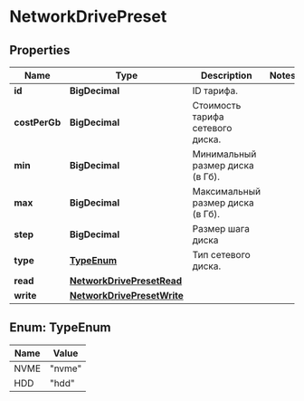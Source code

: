 

# NetworkDrivePreset


## Properties

| Name | Type | Description | Notes |
|------------ | ------------- | ------------- | -------------|
|**id** | **BigDecimal** | ID тарифа. |  |
|**costPerGb** | **BigDecimal** | Стоимость тарифа сетевого диска. |  |
|**min** | **BigDecimal** | Минимальный размер диска (в Гб). |  |
|**max** | **BigDecimal** | Максимальный размер диска (в Гб). |  |
|**step** | **BigDecimal** | Размер шага диска |  |
|**type** | [**TypeEnum**](#TypeEnum) | Тип сетевого диска. |  |
|**read** | [**NetworkDrivePresetRead**](NetworkDrivePresetRead.md) |  |  |
|**write** | [**NetworkDrivePresetWrite**](NetworkDrivePresetWrite.md) |  |  |



## Enum: TypeEnum

| Name | Value |
|---- | -----|
| NVME | &quot;nvme&quot; |
| HDD | &quot;hdd&quot; |



